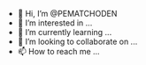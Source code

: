 - 👋 Hi, I’m @PEMATCHODEN
- 👀 I’m interested in ...
- 🌱 I’m currently learning ...
- 💞️ I’m looking to collaborate on ...
- 📫 How to reach me ...

<!---
PEMATCHODEN/PEMATCHODEN is a ✨ special ✨ repository because its `README.md` (this file) appears on your GitHub profile.
You can click the Preview link to take a look at your changes.
--->
